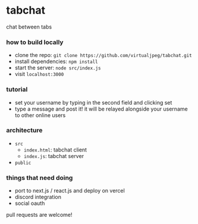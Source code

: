 # tabchat
chat between tabs

### how to build locally

- clone the repo: `git clone https://github.com/virtualjpeg/tabchat.git`
- install dependencies: `npm install`
- start the server: `node src/index.js`
- visit `localhost:3000`

### tutorial 

- set your username by typing in the second field and clicking set
- type a message and post it! it will be relayed alongside your username to other online users

### architecture

- `src`
  - `index.html`: tabchat client
  - `index.js`: tabchat server
- `public`

### things that need doing

- port to next.js / react.js and deploy on vercel
- discord integration
- social oauth

pull requests are welcome!
